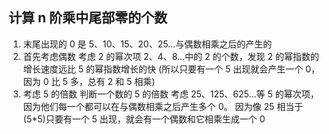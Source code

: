 ## 计算 n 阶乘中尾部零的个数

1. 末尾出现的 0 是 5、10、15、20、25…与偶数相乘之后的产生的
2. 首先考虑偶数 考虑 2 的幂次项 2、4、8…中的 2 的个数，发现 2 的幂指数的增长速度远比 5 的幂指数增长的快 (所以只要有一个 5 出现就会产生一个 0，因为 0 比 5 多，总有 2 和 5 相乘)
3. 考虑 5 的倍数 判断一个数的 5 的倍数 考虑 25、125、625…等 5 的幂次项，因为他们每一个都可以在与偶数相乘之后产生多个 0。 因为像 25 相当于(5\*5)只要有一个 5 出现，就会有一个偶数和它相乘生成一个 0
